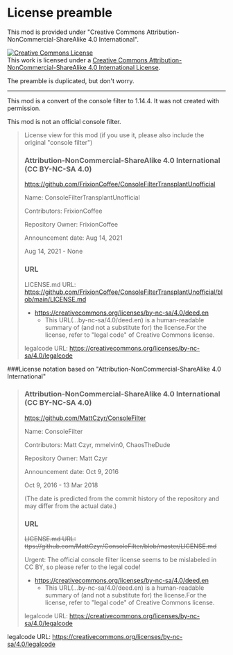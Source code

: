 # License preamble
This mod is provided under "Creative Commons Attribution-NonCommercial-ShareAlike 4.0 International".

<a rel="license" href="http://creativecommons.org/licenses/by-nc-sa/4.0/"><img alt="Creative Commons License" style="border-width:0" src="https://i.creativecommons.org/l/by-nc-sa/4.0/88x31.png" /></a><br />This work is licensed under a <a rel="license" href="http://creativecommons.org/licenses/by-nc-sa/4.0/">Creative Commons Attribution-NonCommercial-ShareAlike 4.0 International License</a>.

The preamble is duplicated, but don't worry.
<hr>
This mod is a convert of the console filter to 1.14.4.
It was not created with permission.

This mod is not an official console filter.

>License view for this mod (if you use it, please also include the original "console filter")
> 
> ### Attribution-NonCommercial-ShareAlike 4.0 International (CC BY-NC-SA 4.0)
>
> https://github.com/FrixionCoffee/ConsoleFilterTransplantUnofficial
>
> Name: ConsoleFilterTransplantUnofficial
>
> Contributors: FrixionCoffee
>
> Repository Owner: FrixionCoffee
>
> Announcement date: Aug 14, 2021
>
> Aug 14, 2021 - None
> 
>  ### URL
>
> LICENSE.md URL: https://github.com/FrixionCoffee/ConsoleFilterTransplantUnofficial/blob/main/LICENSE.md
>
> - https://creativecommons.org/licenses/by-nc-sa/4.0/deed.en
>   - This URL(...by-nc-sa/4.0/deed.en) is a human-readable summary of (and not a substitute for) the license.For the license, refer to "legal code" of Creative Commons license.
> 
> legalcode URL: https://creativecommons.org/licenses/by-nc-sa/4.0/legalcode
>

###License notation based on "Attribution-NonCommercial-ShareAlike 4.0 International"
<p></p>

> ### Attribution-NonCommercial-ShareAlike 4.0 International (CC BY-NC-SA 4.0)
> 
> 
> https://github.com/MattCzyr/ConsoleFilter
>
> Name: ConsoleFilter
> 
> Contributors: Matt Czyr, mmelvin0, ChaosTheDude
> 
> Repository Owner: Matt Czyr
> 
> Announcement date: Oct 9, 2016
> 
> Oct 9, 2016 - 13 Mar 2018
> 
> (The date is predicted from the commit history of the repository and may differ from the actual date.)
> 
> ### URL
>
> <s>~~LICENSE.md URL: ttps://github.com/MattCzyr/ConsoleFilter/blob/master/LICENSE.md~~</s>
>
> Urgent: The official console filter license seems to be mislabeled in CC BY, so please refer to the legal code!
>
> - https://creativecommons.org/licenses/by-nc-sa/4.0/deed.en
>   - This URL(...by-nc-sa/4.0/deed.en) is a human-readable summary of (and not a substitute for) the license.For the license, refer to "legal code" of Creative Commons license.
>
> 
> legalcode URL: https://creativecommons.org/licenses/by-nc-sa/4.0/legalcode


legalcode URL: https://creativecommons.org/licenses/by-nc-sa/4.0/legalcode
